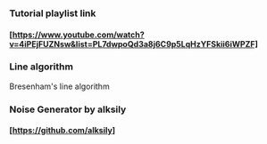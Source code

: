 
### Tutorial playlist link 
#### [https://www.youtube.com/watch?v=4iPEjFUZNsw&list=PL7dwpoQd3a8j6C9p5LqHzYFSkii6iWPZF]

### Line algorithm
Bresenham's line algorithm

### Noise Generator by alksily
#### [https://github.com/alksily]
